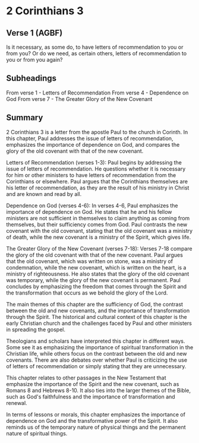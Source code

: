 # 2 Corinthians 3

## Verse 1 (AGBF)

Is it necessary, as some do, to have letters of recommendation to you or from you? Or do we need, as certain others, letters of recommendation to you or from you again?

## Subheadings

From verse 1 - Letters of Recommendation
From verse 4 - Dependence on God
From verse 7 - The Greater Glory of the New Covenant

## Summary

2 Corinthians 3 is a letter from the apostle Paul to the church in Corinth. In this chapter, Paul addresses the issue of letters of recommendation, emphasizes the importance of dependence on God, and compares the glory of the old covenant with that of the new covenant.

Letters of Recommendation (verses 1-3):
Paul begins by addressing the issue of letters of recommendation. He questions whether it is necessary for him or other ministers to have letters of recommendation from the Corinthians or elsewhere. Paul argues that the Corinthians themselves are his letter of recommendation, as they are the result of his ministry in Christ and are known and read by all.

Dependence on God (verses 4-6):
In verses 4-6, Paul emphasizes the importance of dependence on God. He states that he and his fellow ministers are not sufficient in themselves to claim anything as coming from themselves, but their sufficiency comes from God. Paul contrasts the new covenant with the old covenant, stating that the old covenant was a ministry of death, while the new covenant is a ministry of the Spirit, which gives life.

The Greater Glory of the New Covenant (verses 7-18):
Verses 7-18 compare the glory of the old covenant with that of the new covenant. Paul argues that the old covenant, which was written on stone, was a ministry of condemnation, while the new covenant, which is written on the heart, is a ministry of righteousness. He also states that the glory of the old covenant was temporary, while the glory of the new covenant is permanent. Paul concludes by emphasizing the freedom that comes through the Spirit and the transformation that occurs as we behold the glory of the Lord.

The main themes of this chapter are the sufficiency of God, the contrast between the old and new covenants, and the importance of transformation through the Spirit. The historical and cultural context of this chapter is the early Christian church and the challenges faced by Paul and other ministers in spreading the gospel. 

Theologians and scholars have interpreted this chapter in different ways. Some see it as emphasizing the importance of spiritual transformation in the Christian life, while others focus on the contrast between the old and new covenants. There are also debates over whether Paul is criticizing the use of letters of recommendation or simply stating that they are unnecessary.

This chapter relates to other passages in the New Testament that emphasize the importance of the Spirit and the new covenant, such as Romans 8 and Hebrews 8-10. It also ties into the larger themes of the Bible, such as God's faithfulness and the importance of transformation and renewal.

In terms of lessons or morals, this chapter emphasizes the importance of dependence on God and the transformative power of the Spirit. It also reminds us of the temporary nature of physical things and the permanent nature of spiritual things.